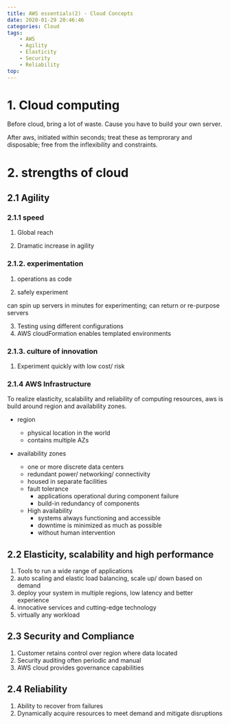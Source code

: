 ```yaml
---
title: AWS essentials(2) - Cloud Concepts
date: 2020-01-29 20:46:46
categories: Cloud
tags:
    - AWS
    - Agility
    - Elasticity
    - Security
    - Reliability
top:
---
```


# 1. Cloud computing 

Before cloud, bring a lot of waste. Cause you have to build your own server. 

After aws, initiated within seconds; treat these as temprorary and disposable; free from the inflexibility and constraints. 

# 2. strengths of cloud 

## 2.1 Agility 

### 2.1.1 speed 

1. Global reach 

2. Dramatic increase in agility 

### 2.1.2. experimentation 

1. operations as code 

2. safely experiment 

can spin up servers in minutes for experimenting; can return or re-purpose servers 

3. Testing using different configurations 
4. AWS cloudFormation enables templated environments 

### 2.1.3. culture of innovation 

1. Experiment quickly with low cost/ risk 


### 2.1.4 AWS Infrastructure 

To realize elasticity, scalability and reliability of computing resources, aws is build around region and availability zones. 

+ region 

    + physical location in the world 
    + contains multiple AZs

+ availability zones 
    + one or more discrete data centers 
    + redundant power/ networking/ connectivity 
    + housed in separate facilities 
    + fault tolerance 
        + applications operational during component failure 
        + build-in redundancy of components 
    + High availability 
        + systems always functioning and accessible 
        + downtime is minimized as much as possible 
        + without human intervention 

## 2.2 Elasticity, scalability and high performance 

1. Tools to run a wide range of applications 
2. auto scaling and elastic load balancing, scale up/ down based on demand 
3. deploy your system in multiple regions, low latency and better experience
4. innocative services and cutting-edge technology 
5. virtually any workload 

## 2.3 Security and Compliance 

1. Customer retains control over region where data located 
2. Security auditing often periodic and manual 
3. AWS cloud provides governance capabilities 

## 2.4 Reliability
1. Ability to recover from failures 
2. Dynamically acquire resources to meet demand and mitigate disruptions 
